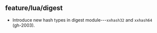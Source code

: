 ## feature/lua/digest

* Introduce new hash types in digest module---`xxhash32` and `xxhash64`
  (gh-2003).
